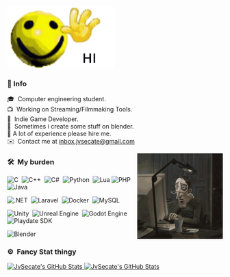 <div>
  <img alt="HI" src="./assets/HI.gif" width="250"/>
</div>


### 📝&nbsp;Info
🎓 &nbsp;Computer engineering student.\
📺 &nbsp;Working on Streaming/Filmmaking Tools.\
👾 &nbsp;Indie Game Developer.\
🍩 &nbsp;Sometimes i create some stuff on blender.\
🤝&nbsp;A lot of experience please hire me.\
✉️ &nbsp;Contact me at inbox.jvsecate@gmail.com 


<img alt="ME" src="./assets/ME.gif" width='200' align="right"/>

### 🛠 &nbsp;My burden

![C](https://img.shields.io/badge/C-00599C?logo=c&logoColor=white)&nbsp;
![C++](https://img.shields.io/badge/C++-%2300599C.svg?logo=c%2B%2B&logoColor=white)&nbsp;
![C#](https://custom-icon-badges.demolab.com/badge/C%23-%23239120.svg?logo=cshrp&logoColor=white)&nbsp;
![Python](https://img.shields.io/badge/-Python-05122A?style=flat&logo=python)&nbsp;
![Lua](https://img.shields.io/badge/Lua-%232C2D72.svg?logo=lua&logoColor=white)
![PHP](https://img.shields.io/badge/php-%23777BB4.svg?&logo=php&logoColor=white)
![Java](https://img.shields.io/badge/-Java-05122A?style=flat&logo=Java&logoColor=FFA518)&nbsp;

![.NET](https://img.shields.io/badge/.NET-512BD4?logo=dotnet&logoColor=fff)&nbsp;
![Laravel](https://img.shields.io/badge/Laravel-%23FF2D20.svg?logo=laravel&logoColor=white)&nbsp;
![Docker](https://img.shields.io/badge/Docker-2496ED?logo=docker&logoColor=fff)&nbsp;
![MySQL](https://img.shields.io/badge/MySQL-4479A1?logo=mysql&logoColor=fff)&nbsp;

![Unity](https://img.shields.io/badge/Unity-%23000000.svg?logo=unity&logoColor=white)&nbsp;
![Unreal Engine](https://img.shields.io/badge/Unreal%20Engine-%23313131.svg?logo=unrealengine&logoColor=white)&nbsp;
![Godot Engine](https://img.shields.io/badge/Godot-%23FFFFFF.svg?logo=godot-engine)&nbsp;
![Playdate SDK](https://img.shields.io/badge/Playdate%20SDK-F6C915?logo=&logoColor=black)&nbsp;

![Blender](https://img.shields.io/badge/Blender-%23F5792A.svg?logo=blender&logoColor=white)&nbsp;

### ⚙️ &nbsp;Fancy Stat thingy

<p align="left">
<a href="https://github.com/JvSecate">
  <img height="180em" src="https://github-readme-stats.vercel.app/api?username=JvSecate&theme=midnight-purple&show_icons=true&hide_border=false&count_private=true" alt="JvSecate's GitHub Stats" />
  <img height="180em" src="https://streak-stats.demolab.com?user=JvSecate&theme=midnight-purple" alt="JvSecate's GitHub Stats" />
</a>
</p>
